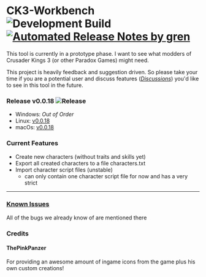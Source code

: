 # CK3-Workbench ![Development Build](https://github.com/xetra11/CK3-Workbench/workflows/Development%20Build/badge.svg) [![Automated Release Notes by gren](https://img.shields.io/badge/%F0%9F%A4%96-release%20notes-00B2EE.svg)](https://github-tools.github.io/github-release-notes/)
This tool is currently in a prototype phase.
I want to see what modders of Crusader Kings 3 (or other Paradox Games) might need.

This project is heavily feedback and suggestion driven. So please take your time if you are 
a potential user and discuss features
([*Discussions*](https://github.com/xetra11/CK3-Workbench/discussions))
you'd like to see in this tool in the future.

### Release v0.0.18 ![Release](https://github.com/xetra11/CK3-Workbench/workflows/Release/badge.svg?branch=0.0.18)
* Windows: *Out of Order*
* Linux: [v0.0.18](https://github.com/xetra11/CK3-Workbench/releases/download/0.0.18/ck3-workbench_0.0.18-1_amd64.deb)
* macOs: [v0.0.18](https://github.com/xetra11/CK3-Workbench/releases/download/0.0.18/ck3-workbench-0.0.18.dmg)

### Current Features
* Create new characters (without traits and skills yet)
* Export all created characters to a file characters.txt
* Import character script files (unstable)
  * can only contain one character script file for now and has a very strict


---
### [**Known Issues**](https://github.com/xetra11/CK3-Workbench/discussions/categories/known-issues)
All of the bugs we already know of are mentioned there

### Credits

#### ThePinkPanzer
For providing an awesome amount of ingame icons from the game plus his own custom creations! 
